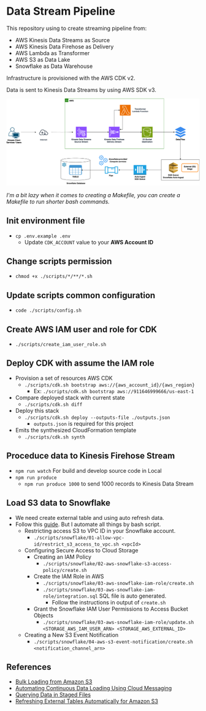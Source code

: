 # Data Stream Pipeline

This repository using to create streaming pipeline from:

- AWS Kinesis Data Streams as Source
- AWS Kinesis Data Firehose as Delivery
- AWS Lambda as Transformer
- AWS S3 as Data Lake
- Snowflake as Data Warehouse

Infrastructure is provisioned with the AWS CDK v2.

Data is sent to Kinesis Data Streams by using AWS SDK v3.

![](./DataStreamPipeline.png)

*I'm a bit lazy when it comes to creating a Makefile, you can create a Makefile to run shorter bash commands.*

## Init environment file

- `cp .env.example .env`
  - Update `CDK_ACCOUNT` value to your **AWS Account ID**

## Change scripts permission

- `chmod +x ./scripts/*/**/*.sh`

## Update scripts common configuration

- `code ./scripts/config.sh`

## Create AWS IAM user and role for CDK

- `./scripts/create_iam_user_role.sh`

## Deploy CDK with assume the IAM role

- Provision a set of resources AWS CDK
  - `./scripts/cdk.sh bootstrap aws://{aws_account_id}/{aws_region}`
    - Ex: `./scripts/cdk.sh bootstrap aws://911646999666/us-east-1`
- Compare deployed stack with current state
  - `./scripts/cdk.sh diff`
- Deploy this stack
  - `./scripts/cdk.sh deploy --outputs-file ./outputs.json`
    - `outputs.json` is required for this project
- Emits the synthesized CloudFormation template
  - `./scripts/cdk.sh synth`

## Proceduce data to Kinesis Firehose Stream

- `npm run watch` For build and develop source code in Local
- `npm run produce`
  - `npm run produce 1000` to send 1000 records to Kinesis Data Stream

## Load S3 data to Snowflake

- We need create external table and using auto refresh data.
- Follow this [guide](https://docs.snowflake.com/en/user-guide/tables-external-s3). But I automate all things by bash script.
  - Restricting access S3 to VPC ID in your Snowflake account.
    - `./scripts/snowflake/01-allow-vpc-id/restrict_s3_access_to_vpc.sh <vpcId>`
  - Configuring Secure Access to Cloud Storage
    - Creating an IAM Policy
      - `./scripts/snowflake/02-aws-snowflake-s3-access-policy/create.sh`
    - Create the IAM Role in AWS
      - `./scripts/snowflake/03-aws-snowflake-iam-role/create.sh`
      - `./scripts/snowflake/03-aws-snowflake-iam-role/integration.sql` SQL file is auto generated.
        - Follow the instructions in output of `create.sh`
    - Grant the Snowflake IAM User Permissions to Access Bucket Objects
      - `./scripts/snowflake/03-aws-snowflake-iam-role/update.sh <STORAGE_AWS_IAM_USER_ARN> <STORAGE_AWS_EXTERNAL_ID>`
  - Creating a New S3 Event Notification
    - `./scripts/snowflake/04-aws-s3-event-notification/create.sh <notification_channel_arn>`

## References

- [Bulk Loading from Amazon S3](https://docs.snowflake.com/en/user-guide/data-load-s3)
- [Automating Continuous Data Loading Using Cloud Messaging](https://docs.snowflake.com/en/user-guide/data-load-snowpipe-auto)
- [Querying Data in Staged Files](https://docs.snowflake.com/en/user-guide/querying-stage)
- [Refreshing External Tables Automatically for Amazon S3](https://docs.snowflake.com/en/user-guide/tables-external-s3)
